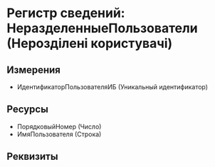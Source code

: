 ﻿# Регистр сведений: НеразделенныеПользователи (Нерозділені користувачі)

## Измерения

- ИдентификаторПользователяИБ (Уникальный идентификатор)

## Ресурсы

- ПорядковыйНомер (Число)
- ИмяПользователя (Строка)

## Реквизиты


